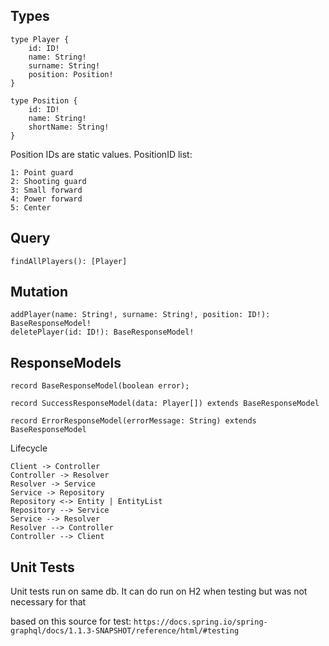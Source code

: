 ## Types

    type Player {
        id: ID!
        name: String!
        surname: String!
        position: Position!
    }

    type Position {
        id: ID!
        name: String!
        shortName: String!
    }

Position IDs are static values. PositionID list:

    1: Point guard
    2: Shooting guard 
    3: Small forward
    4: Power forward
    5: Center

## Query

    findAllPlayers(): [Player]


## Mutation

    addPlayer(name: String!, surname: String!, position: ID!): BaseResponseModel!
    deletePlayer(id: ID!): BaseResponseModel!


## ResponseModels

    record BaseResponseModel(boolean error);

    record SuccessResponseModel(data: Player[]) extends BaseResponseModel

    record ErrorResponseModel(errorMessage: String) extends BaseResponseModel


Lifecycle

    Client -> Controller
    Controller -> Resolver 
    Resolver -> Service
    Service -> Repository
    Repository <-> Entity | EntityList
    Repository --> Service
    Service --> Resolver
    Resolver --> Controller
    Controller --> Client


## Unit Tests
Unit tests run on same db. It can do run on H2 when testing but was not necessary for that

based on this source for test:
`https://docs.spring.io/spring-graphql/docs/1.1.3-SNAPSHOT/reference/html/#testing`